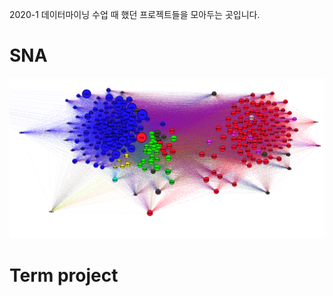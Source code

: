 2020-1 데이터마이닝 수업 때 했던 프로젝트들을 모아두는 곳입니다.

# SNA
![](https://github.com/hw79chopin/Class_DataMining/blob/master/data/%EA%B7%B8%EB%9E%98%ED%94%84_%ED%97%88%EC%9C%A4%EC%A0%95%EC%9D%98%EC%9B%90%20%EC%A0%9C%EC%99%B8.png?raw=true)


# Term project
